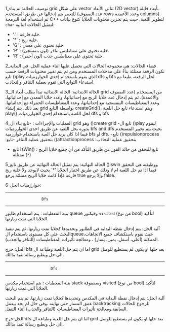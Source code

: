 1_توصيف الحالة:
تم بناء grid على شكل vector ثنائي الأبعاد (2D vector) بأبعاد قابلة للتغيير يتم إدخالها عن طريق المستخدم (عدد الصفوف rows وعدد الأعمدة columns).
 تم استخدام لغة البرمجة C++ لتطوير اللعبة، حيث يتم تخزين محتويات الخلايا كنوع بيانات `char` لتمثيل الحالات التالية:
- '.' : خلية فارغة.
- '*' : خلية ربح.
- 'G' : خلية تحتوي على معدن.
- 'P' : خلية تحتوي على مغناطيس تنافر (لون بنفسجي).
- 'R' : خلية تحتوي على مغناطيس جذب (لون أحمر).


2_فضاء الحالات: 
هي مجموعة الحالات التي نحصل عليها اثناء عملية الحل.
في البداية تكون الرقعة ممتلئة بناءً على مدخلات المستخدم ومن ثم يتم تغيير محتويات الرقعة حسب تابع ()play الذي يقوم باستخدام إحدى الخوارزميات dfs و bfs لحل الرقعة، طبعا مع استدعاء التوابع التي تقوم بعملية التنافر والتجاذب.

3_الحالة الابتدائية:
الحالة الابتدائية تبدأ بطلب أبعاد الـ grid من المستخدم (عدد الصفوف والأعمدة).
 ثم يتم إدخال عدد خلايا الربح مع إحداثياتها، وعدد خلايا المعدن مع إحداثياتها، وعدد المغناطيسات البنفسجية مع إحداثياتها، وعدد المغناطيسات الحمراء مع إحداثياتها.
 بعد ذلك، يتم إنشاء grid بواسطة التابع createGrid()، ويتم استدعاء تابع حل اللعبة play() لحل اللعبة باستخدام إحدى الخوارزميات dfs و bfs

4_العمليات والإجراءات :
-تابع بناء ال grid وهو ()create grid 
-تابع ال ()play ليقوم بدوره بحل اللعبة عن طريق احدى الخوارزميات bfs and dfs بحيث يتم تخيير المستخدم فيما اذا كان يريد حل العبة باستخدام خوارزمية bfs او dfs.
-تابع ()repulsionprocess :بتحقيق عملية التنافر
-تابع ()attractionprocess :بتحقيق عملية التجاذب
- تابع isWin() : تابع للتحقق من حالة الفوز عن طريق التأكد من أن جميع خلايا الربح (`*`) ممتلئة

5_الحالة النهائية: يتم تمثيل الحالة النهائية عن طريق تابع ()iswin ووظيفته هي  التحقق فيما اذا تم حل اللعبة ام لا وذلك عن طريق اختبار الخلايا '*' بحيث لايوجد ولا خلية ربح فارغة فإذا كانت خلايا الربح ممتلئة يرجع true وإلا يرجع false.

6-خوارزميات الحل:
    
---------------------------------------------------------------------------------
                    Bfs
---------------------------------------------------------------------------------
بنية المعطيات :
 يتم استخدام طابور queue وفيكتور `visited` (من نوع bool) لتأكيد الخلايا التي تمت زيارتها.


آلية الحل:
يتم إدخال نقطة البداية في الطابور وتحديدها كخلايا تمت زيارتها.
 ثم يتم تنفيذ البحث على كل مستوى باستخدام الqueue،حيث نقوم باستكشاف جميع الاتجاهات الممكنة (أعلى، أسفل، يمين، يسار) ، ومعالجة تأثيرات المغناطيسات (التنافر والجذب).


الحل: خرج bfs اما ان يتم حل اللعبة وطباعة ال grid بعد حلها او يكون لم يستطيع للوصل الى حل ويطبع رسالة تفيد بذالك.



---------------------------------------------------------------------------------
                        Dfs              
---------------------------------------------------------------------------------

بنية المعطيات : 
يتم استخدام مكدس stack ومصفوفة visited (من نوع bool) لتأكيد الخلايا التي تمت زيارتها.


آلية الحل:
يتم إدخال نقطة البداية في المكدس وتحديدها كخلايا تمت زيارتها.
 ثم يتم البحث عمق المسار حتى نهايته ،وفي حال لم يجد بيعمل backtracking للرجوع للحالات السابقة،ومعالجة تأثيرات المغناطيسات (التنافر والجذب) أثناء التنقل.


الحل:خرج dfs اما ان يتم حل اللعبة وطباعة ال grid بعد حلها او يكون لم يستطيع للوصل الى حل ويطبع رسالة تفيد بذالك.
